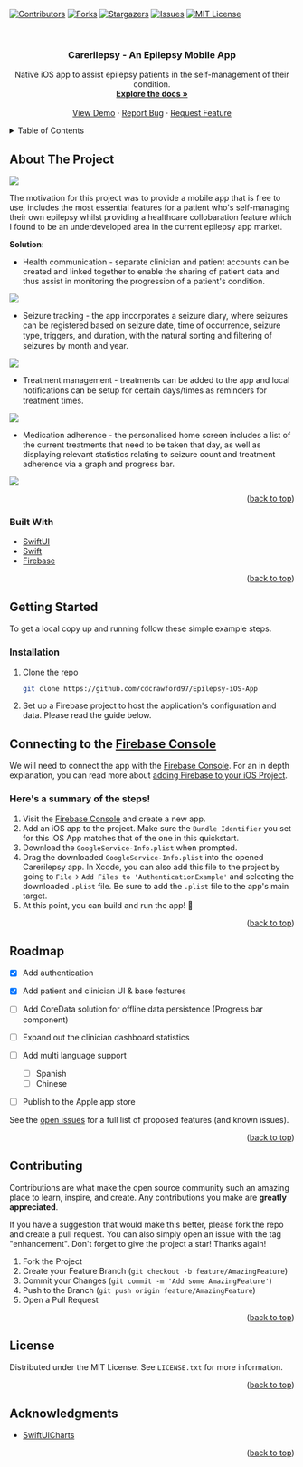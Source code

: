 <div id="top"></div>

[![Contributors][contributors-shield]][contributors-url]
[![Forks][forks-shield]][forks-url]
[![Stargazers][stars-shield]][stars-url]
[![Issues][issues-shield]][issues-url]
[![MIT License][license-shield]][license-url]



<!-- PROJECT LOGO -->
<br />
<div align="center">
<h3 align="center">Carerilepsy - An Epilepsy Mobile App</h3>

  <p align="center">
    Native iOS app to assist epilepsy patients in the self-management of their condition.
    <br />
    <a href="https://github.com/cdcrawford97/Epilepsy-iOS-App"><strong>Explore the docs »</strong></a>
    <br />
    <br />
    <a href="https://github.com/cdcrawford97/Epilepsy-iOS-App">View Demo</a>
    ·
    <a href="https://github.com/cdcrawford97/Epilepsy-iOS-App/issues">Report Bug</a>
    ·
    <a href="https://github.com/cdcrawford97/Epilepsy-iOS-App/issues">Request Feature</a>
  </p>
</div>



<!-- TABLE OF CONTENTS -->
<details>
  <summary>Table of Contents</summary>
  <ol>
    <li>
      <a href="#about-the-project">About The Project</a>
      <ul>
        <li><a href="#built-with">Built With</a></li>
      </ul>
    </li>
    <li>
      <a href="#getting-started">Getting Started</a>
      <ul>
        <li><a href="#installation">Installation</a></li>
      </ul>
    </li>
    <li><a href="#roadmap">Roadmap</a></li>
    <li><a href="#contributing">Contributing</a></li>
    <li><a href="#license">License</a></li>
    <li><a href="#acknowledgments">Acknowledgments</a></li>
  </ol>
</details>



<!-- ABOUT THE PROJECT -->
## About The Project

<kbd>
    <img src="/ReadmeImages/Image_1.png" />
</kbd>

The motivation for this project was to provide a mobile app that is free to use, includes the most essential features for a patient who's self-managing their own epilepsy whilst providing a healthcare collobaration feature which I found to be an underdeveloped area in the current epilepsy app market. 

<b>Solution</b>:
* Health communication - separate clinician and patient accounts can be created and linked together to enable the sharing of patient data and thus assist in monitoring the progression of a patient's condition.

<kbd>
    <img src="/ReadmeImages/Image_2.png" />
</kbd>

* Seizure tracking - the app incorporates a seizure diary, where seizures can be registered based on seizure date, time of occurrence, seizure type, triggers, and duration, with the natural sorting and ﬁltering of seizures by month and year.

<kbd>
    <img src="/ReadmeImages/Image_3.png" />
</kbd>

* Treatment management - treatments can be added to the app and local notiﬁcations can be setup for certain days/times as reminders for treatment times.

<kbd>
    <img src="/ReadmeImages/Image_4.png" />
</kbd>

* Medication adherence - the personalised home screen includes a list of the current treatments that need to be taken that day, as well as displaying relevant statistics relating to seizure count and treatment adherence via a graph and progress bar.

<kbd>
    <img src="/ReadmeImages/Image_5.png" />
</kbd>

<p align="right">(<a href="#top">back to top</a>)</p>



### Built With

* [SwiftUI](https://developer.apple.com/xcode/swiftui/) 
* [Swift](https://developer.apple.com/swift/) 
* [Firebase](https://firebase.google.com/) 


<p align="right">(<a href="#top">back to top</a>)</p>



<!-- GETTING STARTED -->
## Getting Started

To get a local copy up and running follow these simple example steps.

### Installation

1. Clone the repo
   ```sh
   git clone https://github.com/cdcrawford97/Epilepsy-iOS-App
   ```
   
2. Set up a Firebase project to host the application's configuration and data. Please read the guide below.

## Connecting to the [Firebase Console](https://console.firebase.google.com)

We will need to connect the app with the [Firebase Console](https://console.firebase.google.com). For an in depth explanation, you can read more about [adding Firebase to your iOS Project](https://firebase.google.com/docs/ios/setup).

### Here's a summary of the steps!
1. Visit the [Firebase Console](https://console.firebase.google.com) and create a new app.
2. Add an iOS app to the project. Make sure the `Bundle Identifier` you set for this iOS App matches that of the one in this quickstart.
3. Download the `GoogleService-Info.plist` when prompted.
4. Drag the downloaded `GoogleService-Info.plist` into the opened Carerilepsy app. In Xcode, you can also add this file to the project by going to `File`-> `Add Files to 'AuthenticationExample'` and selecting the downloaded `.plist` file. Be sure to add the `.plist` file to the app's main target.
5. At this point, you can build and run the app! 🎉


<p align="right">(<a href="#top">back to top</a>)</p>


<!-- ROADMAP -->
## Roadmap

- [x] Add authentication
- [x] Add patient and clinician UI & base features
- [ ] Add CoreData solution for offline data persistence (Progress bar component)
- [ ] Expand out the clinician dashboard statistics 
- [ ] Add multi language support 
    - [ ] Spanish
    - [ ] Chinese
- [ ] Publish to the Apple app store 


See the [open issues](https://github.com/cdcrawford97/Epilepsy-iOS-App/issues) for a full list of proposed features (and known issues).

<p align="right">(<a href="#top">back to top</a>)</p>



<!-- CONTRIBUTING -->
## Contributing

Contributions are what make the open source community such an amazing place to learn, inspire, and create. Any contributions you make are **greatly appreciated**.

If you have a suggestion that would make this better, please fork the repo and create a pull request. You can also simply open an issue with the tag "enhancement".
Don't forget to give the project a star! Thanks again!

1. Fork the Project
2. Create your Feature Branch (`git checkout -b feature/AmazingFeature`)
3. Commit your Changes (`git commit -m 'Add some AmazingFeature'`)
4. Push to the Branch (`git push origin feature/AmazingFeature`)
5. Open a Pull Request

<p align="right">(<a href="#top">back to top</a>)</p>



<!-- LICENSE -->
## License

Distributed under the MIT License. See `LICENSE.txt` for more information.

<p align="right">(<a href="#top">back to top</a>)</p>


<!-- ACKNOWLEDGMENTS -->
## Acknowledgments

* [SwiftUICharts](https://github.com/AppPear/ChartView)

<p align="right">(<a href="#top">back to top</a>)</p>



<!-- MARKDOWN LINKS & IMAGES -->

[contributors-shield]: https://img.shields.io/github/contributors/cdcrawford97/Epilepsy-iOS-App.svg?style=for-the-badge
[contributors-url]: https://github.com/cdcrawford97/Epilepsy-iOS-App/graphs/contributors
[forks-shield]: https://img.shields.io/github/forks/cdcrawford97/Epilepsy-iOS-App.svg?style=for-the-badge
[forks-url]: https://github.com/cdcrawford97/Epilepsy-iOS-App/network/members
[stars-shield]: https://img.shields.io/github/stars/cdcrawford97/Epilepsy-iOS-App.svg?style=for-the-badge
[stars-url]: https://github.com/cdcrawford97/Epilepsy-iOS-App/stargazers
[issues-shield]: https://img.shields.io/github/issues/cdcrawford97/Epilepsy-iOS-App.svg?style=for-the-badge
[issues-url]: https://github.com/cdcrawford97/Epilepsy-iOS-App/issues
[license-shield]: https://img.shields.io/github/license/cdcrawford97/Epilepsy-iOS-App.svg?style=for-the-badge
[license-url]: https://github.com/cdcrawford97/Epilepsy-iOS-App/blob/master/LICENSE.txt
